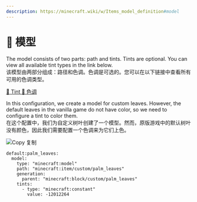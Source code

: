 ```yaml
---
description: https://minecraft.wiki/w/Items_model_definition#model
---
```


# 📐 模型

The model consists of two parts: path and tints. Tints are optional. You can view all available tint types in the link below.\
该模型由两部分组成：路径和色调。色调是可选的。您可以在以下链接中查看所有可用的色调类型。

[🎨 Tint  🎨 色调](https://mo-mi.gitbook.io/xiaomomi-plugins/craftengine/plugin-wiki/craftengine/add-new-contents/items/item-models/model/tint)

In this configuration, we create a model for custom leaves. However, the default leaves in the vanilla game do not have color, so we need to configure a tint to color them.\
在这个配置中，我们为自定义树叶创建了一个模型。然而，原版游戏中的默认树叶没有颜色，因此我们需要配置一个色调来为它们上色。

![](https://mo-mi.gitbook.io/~gitbook/image?url=https%3A%2F%2Fcontent.gitbook.com%2Fcontent%2FOgvQ1fEJPROp7131PPlK%2Fblobs%2FrlM7FKXsEbSji4SFQsn2%2Fimage.png\&width=768\&dpr=4\&quality=100\&sign=1bca6382\&sv=2)Copy  复制

```
default:palm_leaves:
  model:
    type: "minecraft:model"
    path: "minecraft:item/custom/palm_leaves"
    generation:
      parent: "minecraft:block/custom/palm_leaves"
    tints:
      - type: "minecraft:constant"
        value: -12012264
```
